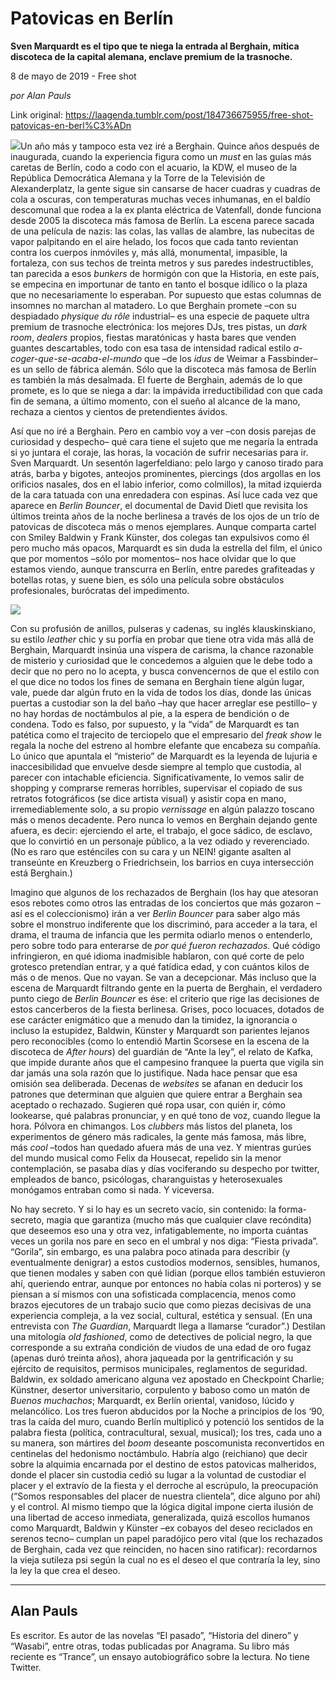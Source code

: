 # Patovicas en Berlín

**Sven Marquardt es el tipo que te niega la entrada al Berghain, mítica discoteca de la capital alemana, enclave premium de la trasnoche.**

8 de mayo de 2019 - Free shot

_por Alan Pauls_

Link original: https://laagenda.tumblr.com/post/184736675955/free-shot-patovicas-en-berl%C3%ADn

![](https://64.media.tumblr.com/8e8eb0e28cf974b481cdb7a68700843e/44fa659a0db0077b-2f/s500x750/16587bf3fc84030446b424431da41c79eb4f06a4.jpg)Un año más y tampoco esta
vez iré a Berghain. Quince años después de inaugurada, cuando la experiencia figura
como un *must* en las guías más caretas
de Berlín, codo a codo con el acuario, la KDW, el museo de la República
Democrática Alemana y la Torre de la Televisión de Alexanderplatz, la gente sigue
sin cansarse de hacer cuadras y cuadras de cola a oscuras, con temperaturas
muchas veces inhumanas, en el baldío descomunal que rodea a la ex planta eléctrica
de Vatenfall, donde funciona desde 2005 la discoteca más famosa de Berlín. La
escena parece sacada de una película de nazis: las colas, las vallas de
alambre, las nubecitas de vapor palpitando en el aire helado, los focos que
cada tanto revientan contra los cuerpos inmóviles y, más allá, monumental,
impasible, la fortaleza, con sus techos de treinta metros y sus paredes
indestructibles, tan parecida a esos *bunkers*
de hormigón con que la Historia, en este país, se empecina en importunar de
tanto en tanto el bosque idílico o la plaza que no necesariamente lo esperaban.
Por supuesto que estas columnas de insomnes no marchan al matadero. Lo que Berghain
promete –con su despiadado *physique du
rôle* industrial– es una especie de paquete ultra premium de trasnoche
electrónica: los mejores DJs, tres pistas, un *dark room*, *dealers*
propios, fiestas maratónicas y hasta bares que venden guantes descartables, todo
con esa tasa de intensidad radical estilo *a-coger-que-se-acaba-el-mundo*
que –de los *idus* de Weimar a
Fassbinder– es un sello de fábrica alemán. Sólo que la discoteca más famosa de
Berlín es también la más desalmada. El fuerte de Berghain, además de lo que
promete, es lo que se niega a dar: la impávida irreductibilidad con que cada
fin de semana, a último momento, con el sueño al alcance de la mano, rechaza a
cientos y cientos de pretendientes ávidos.

Así que no iré a Berghain. Pero en cambio voy a ver –con
dosis parejas de curiosidad y despecho– qué cara tiene el sujeto que me negaría
la entrada si yo juntara el coraje, las horas, la vocación de sufrir necesarias
para ir. Sven Marquardt. Un sesentón lagerfeldiano: pelo largo y canoso tirado para
atrás, barba y bigotes, anteojos prominentes, piercings (dos argollas en los orificios
nasales, dos en el labio inferior, como colmillos), la mitad izquierda de la
cara tatuada con una enredadera con espinas. Así luce cada vez que aparece en *Berlin Bouncer*, el documental de David
Dietl que revisita los últimos treinta años de la noche berlinesa a través de
los ojos de un trío de patovicas de discoteca más o menos ejemplares. Aunque
comparta cartel con Smiley Baldwin y Frank Künster, dos colegas tan expulsivos
como él pero mucho más opacos, Marquardt es sin duda la estrella del film, el
único que por momentos –sólo por momentos– nos hace olvidar que lo que estamos
viendo, aunque transcurra en Berlín, entre paredes grafiteadas y botellas
rotas, y suene bien, es sólo una película sobre obstáculos profesionales,
burócratas del impedimento.

![](https://64.media.tumblr.com/c7bd762c246bf9b8ed063dfb248faf69/44fa659a0db0077b-c5/s500x750/abc08468f0cfcb5efed211d4f6d1d373b4cd08e7.jpg)


Con su profusión de anillos, pulseras y cadenas, su inglés
klauskinskiano, su estilo *leather*
chic y su porfía en probar que tiene otra vida más allá de Berghain, Marquardt insinúa
una víspera de carisma, la chance razonable de misterio y curiosidad que le
concedemos a alguien que le debe todo a decir que no pero no lo acepta, y busca
convencernos de que el estilo con el que dice no todos los fines de semana en
Berghain tiene algún lugar, vale, puede dar algún fruto en la vida de todos los
días, donde las únicas puertas a custodiar son la del baño –hay que hacer
arreglar ese pestillo– y no hay hordas de noctámbulos al pie, a la espera de bendición
o de condena. Todo es falso, por supuesto, y la “vida” de Marquardt es tan
patética como el trajecito de terciopelo que el empresario del *freak show* le regala la noche del
estreno al hombre elefante que encabeza su compañía. Lo único que apuntala el “misterio”
de Marquardt es la leyenda de lujuria e inaccesibilidad que envuelve desde
siempre al templo que custodia, al parecer con intachable eficiencia. Significativamente,
lo vemos salir de shopping y comprarse remeras horribles, supervisar el copiado
de sus retratos fotográficos (se dice artista visual) y asistir copa en mano,
irremediablemente solo, a su propio *vernissage*
en algún palazzo toscano más o menos decadente. Pero nunca lo vemos en Berghain
dejando gente afuera, es decir: ejerciendo el arte, el trabajo, el goce sádico,
de esclavo, que lo convirtió en un personaje público, a la vez odiado y
reverenciado. (No es raro que esténciles con su cara y un NEIN! gigante asalten
al transeúnte en Kreuzberg o Friedrichsein, los barrios en cuya intersección
está Berghain.)

Imagino que algunos de los rechazados de Berghain (los hay
que atesoran esos rebotes como otros las entradas de los conciertos que más
gozaron –así es el coleccionismo) irán a ver *Berlin Bouncer* para saber algo más sobre el monstruo indiferente
que los discriminó, para acceder a la tara, el drama, el trauma de infancia que
les permita odiarlo menos o entenderlo, pero sobre todo para enterarse de *por qué fueron rechazados*. Qué código
infringieron, en qué idioma inadmisible hablaron, con qué corte de pelo grotesco
pretendían entrar, y a qué fatídica edad, y con cuántos kilos de más o de menos.
Que no vayan. Se van a decepcionar. Más incluso que la escena de Marquardt
filtrando gente en la puerta de Berghain, el verdadero punto ciego de *Berlin Bouncer* es ése: el criterio que
rige las decisiones de estos cancerberos de la fiesta berlinesa. Grises, poco
locuaces, dotados de ese carácter enigmático que a menudo dan la timidez, la
ignorancia o incluso la estupidez, Baldwin, Künster y Marquardt son parientes lejanos
pero reconocibles (como lo entendió Martin Scorsese en la escena de la
discoteca de *After hours*) del guardián
de “Ante la ley”, el relato de Kafka, que impide durante años que el campesino
franquee la puerta que vigila sin dar jamás una sola razón que lo justifique. Nada
hace pensar que esa omisión sea deliberada. Decenas de *websites* se afanan en deducir los patrones que determinan que
alguien que quiere entrar a Berghain sea aceptado o rechazado. Sugieren qué
ropa usar, con quién ir, cómo lookearse, qué palabras pronunciar, y en qué tono
de voz, cuando llegue la hora. Pólvora en chimangos. Los *clubbers* más listos del planeta, los experimentos de género más
radicales, la gente más famosa, más libre, más *cool* –todos han quedado afuera más de una vez. Y mientras gurúes
del mundo musical como Felix da Housecat, repelido sin la menor contemplación,
se pasaba días y días vociferando su despecho por twitter, empleados de banco,
psicólogas, charanguistas y heterosexuales monógamos entraban como si nada. Y
viceversa.

No hay secreto. Y si
lo hay es un secreto vacío, sin contenido: la forma- secreto, magia que garantiza
(mucho más que cualquier clave recóndita) que deseemos eso una y otra vez,
infatigablemente, no importa cuántas veces un gorila nos pare en seco en el
umbral y nos diga: “Fiesta privada”. “Gorila”, sin embargo, es una palabra poco
atinada para describir (y eventualmente denigrar) a estos custodios modernos, sensibles,
humanos, que tienen modales y saben con qué lidian (porque ellos también
estuvieron ahí, queriendo entrar, aunque por entonces no había colas ni
porteros) y se piensan a sí mismos con una sofisticada complacencia, menos como
brazos ejecutores de un trabajo sucio que como piezas decisivas de una
experiencia compleja, a la vez social, cultural, estética y sensual. (En una
entrevista con *The Guardian*,
Marquardt llega a llamarse “curador”.) Destilan una mitología *old fashioned*, como de detectives de
policial negro, la que corresponde a su extraña condición de viudos de una edad
de oro fugaz (apenas duró treinta años), ahora jaqueada por la gentrificación y
su ejército de requisitos, permisos municipales, reglamentos de seguridad.
Baldwin, ex soldado americano alguna vez apostado en Checkpoint Charlie; Künstner,
desertor universitario, corpulento y baboso como un matón de *Buenos muchachos*; Marquardt, ex Berlín
oriental, vanidoso, lúcido y melancólico. Los tres fueron abducidos por la Noche
a principios de los ‘90, tras la caída del muro, cuando Berlín multiplicó y
potenció los sentidos de la palabra fiesta (política, contracultural, sexual,
musical); los tres, cada uno a su manera, son mártires del *boom* deseante poscomunista reconvertidos en centinelas del
hedonismo noctámbulo. Habría algo (reichiano) que decir sobre la alquimia
encarnada por el destino de estos patovicas malheridos, donde el placer sin
custodia cedió su lugar a la voluntad de custodiar el placer y el extravío de
la fiesta y el derroche al escrúpulo, la preocupación (“Somos responsables del
placer de nuestra clientela”, dice alguno por ahí) y el control. Al mismo
tiempo que la lógica digital impone cierta ilusión de una libertad de acceso inmediata,
generalizada, quizá escollos humanos como Marquardt, Baldwin y Künster –ex
cobayos del deseo reciclados en serenos tecno– cumplan un papel paradójico pero
vital (que los rechazados de Berghain, cada vez que reinciden, no hacen sino ratificar):
recordarnos la vieja sutileza psi según la cual no es el deseo el que contraría
la ley, sino la ley la que crea el deseo.



---

 Alan Pauls
-----------

 Es escritor. Es autor de las novelas “El pasado”, “Historia del dinero” y “Wasabi”, entre otras, todas publicadas por Anagrama. Su libro más reciente es “Trance”, un ensayo autobiográfico sobre la lectura. No tiene Twitter.

